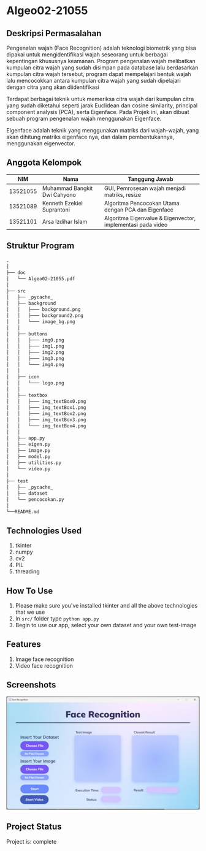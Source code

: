 # Algeo02-21055

## Deskripsi Permasalahan

Pengenalan wajah (Face Recognition) adalah teknologi biometrik yang bisa dipakai untuk mengidentifikasi wajah seseorang untuk berbagai kepentingan khususnya keamanan. Program pengenalan wajah melibatkan kumpulan citra wajah yang sudah disimpan pada database lalu berdasarkan kumpulan citra wajah tersebut, program dapat mempelajari bentuk wajah lalu mencocokkan antara kumpulan citra wajah yang sudah dipelajari dengan citra yang akan diidentifikasi

Terdapat berbagai teknik untuk memeriksa citra wajah dari kumpulan citra yang sudah diketahui seperti jarak Euclidean dan cosine similarity, principal component analysis (PCA), serta Eigenface. Pada Projek ini, akan dibuat sebuah program pengenalan wajah menggunakan Eigenface.

Eigenface adalah teknik yang menggunakan matriks dari wajah-wajah, yang akan dihitung matriks eigenface nya, dan dalam pembentukannya, menggunakan eigenvector.


## Anggota Kelompok

| NIM      | Nama                         | Tanggung Jawab                                                       |
| -------- | ---------------------------- | -------------------------------------------------------------------- |
| 13521055 | Muhammad Bangkit Dwi Cahyono | GUI, Pemrosesan wajah menjadi matriks, resize                        |
| 13521089 | Kenneth Ezekiel Suprantoni   | Algoritma Pencocokan Utama dengan PCA dan Eigenface                  |
| 13521101 | Arsa Izdihar Islam           | Algoritma Eigenvalue & Eigenvector, implementasi pada video          |

## Struktur Program
```
.
│ 
├── doc
│   └── Algeo02-21055.pdf
│ 
├── src
│   ├── _pycache_
│   ├── background
│   │   ├─── background.png
│   │   ├─── background2.png
│   │   └─── image_bg.png
│   │
│   ├── buttons
│   │   ├─── img0.png		
│   │   ├─── img1.png		
│   │   ├─── img2.png	
│   │   ├─── img3.png		
│   │   └─── img4.png
│   │
│   ├── icon
│   │   └─── logo.png		
│   │
│   ├── textbox
│   │   ├─── img_textBox0.png
│   │   ├─── img_textBox1.png
│   │   ├─── img_textBox2.png
│   │   ├─── img_textBox3.png
│   │   └─── img_textBox4.png
│   │
│   ├── app.py
│   ├── eigen.py
│   ├── image.py
│   ├── model.py
│   ├── utilities.py
│   └── video.py
│  
├── test
│   ├── _pycache_
│   ├── dataset
│   └── pencocokan.py
│
└──README.md  
```

## Technologies Used
1. tkinter
2. numpy
3. cv2
4. PIL
5. threading

## How To Use
1. Please make sure you've installed tkinter and all the above technologies that we use
2. In `src/` folder type `python app.py`
3. Begin to use our app, select your own dataset and your own test-image

## Features
1. Image face recognition
2. Video face recognition

## Screenshots
![alt text](https://github.com/KenEzekiel/Algeo02-21055/blob/main/test/ss.jpg?raw=true)

## Project Status
Project is: complete

